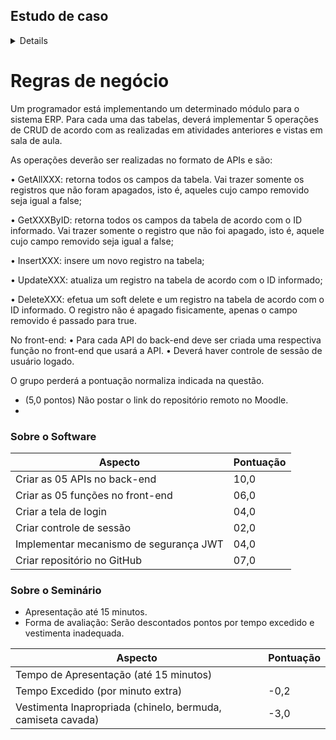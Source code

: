## Estudo de caso

<details>
O aluno deverá implementar um conjunto de APIs e interface gráfica para realizar o CRUD referente a duas tabelas que se relacionam do tipo 1:N cuja escolha do módulo ficará a cargo do
grupo. O grupo poderá escolher qualquer tema que deseje implementar.
Não poderá ser utilizada a tabela do módulo financeiro feita no trabalho anterior.
Todas as tabelas deverão ter pelo menos os campos ID, Removido, um campo do tipo texto,
um campo do tipo data e um campo do tipo decimal.
Uma das tabelas obrigatoriamente deverá ter uma chave estrangeira referenciando a outra tabela.

</details>
  
# Regras de negócio
Um programador está implementando um determinado módulo para o sistema ERP. Para cada uma
das tabelas, deverá implementar 5 operações de CRUD de acordo com as realizadas em atividades
anteriores e vistas em sala de aula.

As operações deverão ser realizadas no formato de APIs e são:

• GetAllXXX: retorna todos os campos da tabela. Vai trazer somente os registros que não
foram apagados, isto é, aqueles cujo campo removido seja igual a false;

• GetXXXByID: retorna todos os campos da tabela de acordo com o ID informado. Vai trazer
somente o registro que não foi apagado, isto é, aquele cujo campo removido seja igual a
false;

• InsertXXX: insere um novo registro na tabela;

• UpdateXXX: atualiza um registro na tabela de acordo com o ID informado;

• DeleteXXX: efetua um soft delete e um registro na tabela de acordo com o ID informado. O registro não é apagado fisicamente, apenas o campo removido é passado para true.

No front-end:
• Para cada API do back-end deve ser criada uma respectiva função no front-end que usará a
API.
• Deverá haver controle de sessão de usuário logado.

O grupo perderá a pontuação normaliza indicada na questão.

- (5,0 pontos) Não postar o link do repositório remoto no Moodle.
- 
### Sobre o Software

| Aspecto                               | Pontuação |
| ------------------------------------ | --------- |
| Criar as 05 APIs no back-end          | 10,0      |
| Criar as 05 funções no front-end      | 06,0      |
| Criar a tela de login                 | 04,0      |
| Criar controle de sessão              | 02,0      |
| Implementar mecanismo de segurança JWT | 04,0      |
| Criar repositório no GitHub           | 07,0      |
### Sobre o Seminário

- Apresentação até 15 minutos.
- Forma de avaliação: Serão descontados pontos por tempo excedido e vestimenta inadequada.

| Aspecto                                      | Pontuação |
| -------------------------------------------- | --------- |
| Tempo de Apresentação (até 15 minutos)      |           |
| Tempo Excedido (por minuto extra)           | -0,2      |
| Vestimenta Inapropriada (chinelo, bermuda, camiseta cavada) | -3,0 |
